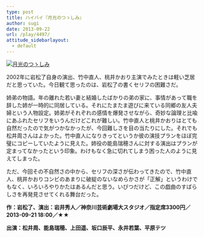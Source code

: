 ```yaml
---
type: post
title: ハイバイ『月光のつゝしみ』
author: sugi
date: 2013-09-22
url: /play/4497/
attitude_sidebarlayout:
  - default
---
```

<a href="http://i2.wp.com/asharpminor.com/wp-content/uploads/2013/09/title-gekko1307202.jpg" onclick="_gaq.push(['_trackEvent', 'outbound-article', 'http://asharpminor.com/wp-content/uploads/2013/09/title-gekko1307202.jpg', '']);" ><img src="http://i2.wp.com/asharpminor.com/wp-content/uploads/2013/09/title-gekko1307202.jpg?resize=300%2C267" alt="月光のつゝしみ" class="alignleft size-medium wp-image-4498" data-recalc-dims="1" /></a>

2002年に岩松了自身の演出、竹中直人、桃井かおり主演でみたときは軽い芝居だと思っていた。今日観て思ったのは、岩松了の書くセリフの困難さだ。

姉弟の物語。年の離れた若い妻と結婚したばかりの弟の家に、事情があって職を辞した姉が一時的に同居している。それにたまたま遊びに来ている同郷の友人夫婦という人物設定。姉弟がそれぞれの感情を爆発させながら、奇妙な論理と比喩にあふれたセリフをいうんだけどこれが難しい。竹中直人と桃井かおりはとても自然だったので気がつかなかったが、今回難しさを目の当たりにした。それでも松井周さんはよかった。竹中直人になりきってというか彼の演技プランをほぼ完璧にコピーしていたように見えた。姉役の能島瑞穂さんに対する演出はプランが定まってなかったという印象。わけもなく急に切れてしまう困った人のように見えてしまった。

ただ、今回その不自然さの中から、セリフの深さが伝わってきたので、竹中直人、桃井かおりコンビのあまりに破綻のないなめらかさが「正解」というわけでもなく、いろいろやりかたはあるんだと思う。いびつだけど、この戯曲のすばらしさを再発見させてくれる舞台だった。

**作：岩松了、演出：岩井秀人／神奈川芸術劇場大スタジオ／指定席3300円／2013-09-21 18:00／★★**

**出演：松井周、能島瑞穂、上田遥、坂口辰平、永井若葉、平原テツ**
